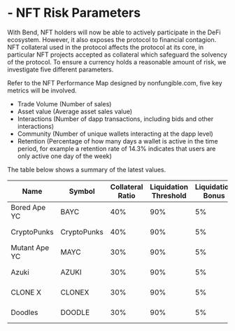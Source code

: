 # - NFT Risk Parameters

With Bend, NFT holders will now be able to actively participate in the DeFi ecosystem. However, it also exposes the protocol to financial contagion. NFT collateral used in the protocol affects the protocol at its core, in particular NFT projects accepted as collateral which safeguard the solvency of the protocol. To ensure a currency holds a reasonable amount of risk, we investigate five different parameters.

Refer to the NFT Performance Map designed by nonfungible.com, five key metrics will be involved.

* Trade Volume (Number of sales)
* Asset value (Average asset sales value)
* Interactions (Number of dapp transactions, including bids and other interactions)
* Community (Number of unique wallets interacting at the dapp level)
* Retention (Percentage of how many days a wallet is active in the time period, for example a retention rate of 14.3% indicates that users are only active one day of the week)

The table below shows a summary of the latest values.

| Name           | Symbol      | Collateral Ratio | Liquidation Threshold | Liquidation Bonus | Redeem Duration | Auction Duration | Redeem Fine |
| -------------- | ----------- | ---------------- | --------------------- | ----------------- | --------------- | ---------------- | ----------- |
| Bored Ape YC   | BAYC        | 40%              | 90%                   | 5%                | 48 hours        | 48 hours         | 1%          |
| CryptoPunks    | CryptoPunks | 40%              | 90%                   | 5%                | 48 hours        | 48 hours         | 1%          |
| Mutant Ape YC  | MAYC        | 30%              | 90%                   | 5%                | 48 hours        | 48 hours         | 1%          |
| Azuki          | AZUKI       | 30%              | 90%                   | 5%                | 48 hours        | 48 hours         | 1%          |
| CLONE X        | CLONEX      | 30%              | 90%                   | 5%                | 48 hours        | 48 hours         | 1%          |
| Doodles        | DOODLE      | 30%              | 90%                   | 5%                | 48 hours        | 48 hours         | 1%          |

